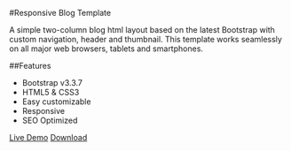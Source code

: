 #Responsive Blog Template

A simple two-column blog html layout based on the latest Bootstrap with custom navigation, header and thumbnail.
This template works seamlessly on all major web browsers, tablets and smartphones.

##Features

* Bootstrap v3.3.7
* HTML5 & CSS3
* Easy customizable
* Responsive
* SEO Optimized

<a href="https://easytousecode.github.io/bootstrap-blog-template/" targer="_blank">Live Demo</a>
<a href="https://github.com/easytousecode/bootstrap-blog-template/archive/gh-pages.zip" targer="_blank">Download</a>
